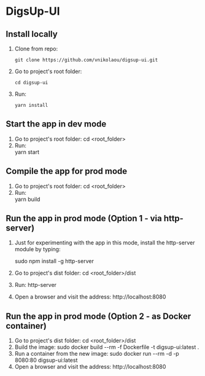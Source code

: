 # DigsUp-UI

## Install locally
1. Clone from repo:

    ```git clone https://github.com/vnikolaou/digsup-ui.git``` 
2. Go to project's root folder:

    ```cd digsup-ui```
3. Run:  

    ```yarn install``` 

## Start the app in dev mode
1. Go to project's root folder:
    cd <root_folder>
2. Run:  
    yarn start

## Compile the app for prod mode
1. Go to project's root folder:
    cd <root_folder>
2. Run:  
    yarn build

## Run the app in prod mode (Option 1 - via http-server)
1. Just for experimenting with the app in this mode,
    install the http-server module by typing:

    sudo npm install -g http-server
2. Go to project's dist folder:
    cd <root_folder>/dist
3. Run:
    http-server
4. Open a browser and visit the address:
    http://localhost:8080 


## Run the app in prod mode (Option 2 - as Docker container)
1. Go to project's dist folder:
    cd <root_folder>/dist
2. Build the image:
    sudo docker build --rm -f Dockerfile -t digsup-ui:latest .
3. Run a container from the new image:
    sudo docker run --rm -d -p 8080:80 digsup-ui:latest
3. Open a browser and visit the address:
    http://localhost:8080 

